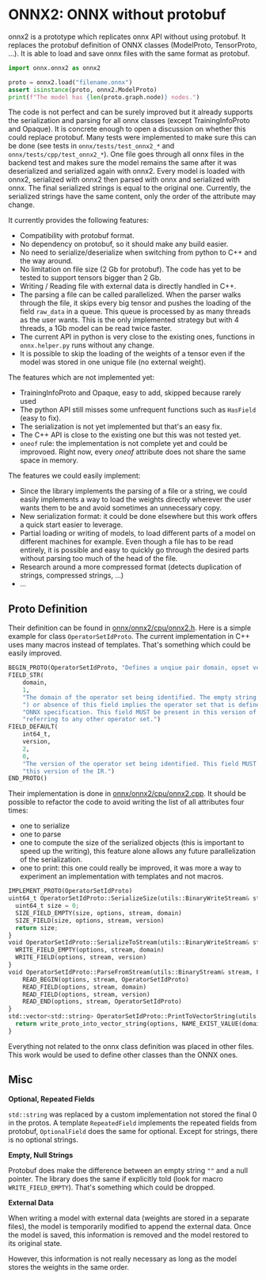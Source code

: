 # ONNX2: ONNX without protobuf

onnx2 is a prototype which replicates onnx API without using protobuf.
It replaces the protobuf definition of ONNX classes (ModelProto, TensorProto, ...).
It is able to load and save onnx files with the same format as protobuf.

```python
import onnx.onnx2 as onnx2

proto = onnx2.load("filename.onnx")
assert isinstance(proto, onnx2.ModelProto)
print(f"The model has {len(proto.graph.node)} nodes.")
```

The code is not perfect and can be surely improved but it already
supports the serialization and parsing for all onnx classes (except TrainingInfoProto and Opaque).
It is concrete enough to open a discussion on whether this could
replace protobuf. Many tests were implemented to make sure
this can be done (see tests in ``onnx/tests/test_onnx2_*`` and ``onnx/tests/cpp/test_onnx2_*``).
One file goes through all onnx files in the backend test and makes
sure the model remains the same after it was deserialized and serialized again
with onnx2. Every model is loaded with onnx2,
serialized with onnx2 then parsed with onnx and serialized with onnx.
The final serialized strings is equal to the original one.
Currently, the serialized strings have the same content, only
the order of the attribute may change.

It currently provides the following features:

* Compatibility with protobuf format.
* No dependency on protobuf, so it should make any build easier.
* No need to serialize/deserialize when switching from python to C++ and the way around.
* No limitation on file size (2 Gb for protobuf).
  The code has yet to be tested to support tensors bigger than 2 Gb.
* Writing / Reading file with external data is directly handled in C++.
* The parsing a file can be called parallelized. When the parser walks through the file, 
  it skips every big tensor and pushes the loading of the field ``raw_data``
  in a queue. This queue is processed by as many threads as the user wants.
  This is the only implemented strategy but with 4 threads, a 1Gb model can be read twice faster.
* The current API in python is very close to the existing ones,
  functions in ``onnx.helper.py`` runs without any change.
* It is possible to skip the loading of the weights of a tensor even if the model
  was stored in one unique file (no external weight).

The features which are not implemented yet:

* TrainingInfoProto and Opaque, easy to add, skipped because rarely used
* The python API still misses some unfrequent functions such as ``HasField`` (easy to fix).
* The serialization is not yet implemented but that's an easy fix.
* The C++ API is close to the existing one but this was not tested yet.
* ``oneof`` rule: the implementation is not complete yet and could be improvoed.
  Right now, every *oneof* attribute does not share the same space in memory.

The features we could easily implement:

* Since the library implements the parsing of a file or a string,
  we could easily implements a way to load the weights directly wherever
  the user wants them to be and avoid sometimes an unnecessary copy.
* New serialization format: it could be done elsewhere but this work offers
  a quick start easier to leverage.
* Partial loading or writing of models, to load different parts of
  a model on different machines for example. Even though a file has to be 
  read entirely, it is possible and easy to quickly go through the desired
  parts without parsing too much of the head of the file.
* Research around a more compressed format (detects duplication of strings, 
  compressed strings, ...)
* ...

## Proto Definition

Their definition can be found in [onnx/onnx2/cpu/onnx2.h](onnx/onnx2/cpu/onnx2.h).
Here is a simple example for class ``OperatorSetIdProto``.
The current implementation in C++ uses many macros instead of templates.
That's something which could be easily improved.

```python
BEGIN_PROTO(OperatorSetIdProto, "Defines a unqiue pair domain, opset version for a set of operators.")
FIELD_STR(
    domain,
    1,
    "The domain of the operator set being identified. The empty string ("
    ") or absence of this field implies the operator set that is defined as part of the "
    "ONNX specification. This field MUST be present in this version of the IR when "
    "referring to any other operator set.")
FIELD_DEFAULT(
    int64_t,
    version,
    2,
    0,
    "The version of the operator set being identified. This field MUST be present in "
    "this version of the IR.")
END_PROTO()
```

Their implementation is done in [onnx/onnx2/cpu/onnx2.cpp](onnx/onnx2/cpu/onnx2.cpp).
It should be possible to refactor the code to avoid writing the list of all attributes
four times:

* one to serialize
* one to parse
* one to compute the size of the serialized objects (this is important to speed up the writing),
  this feature alone allows any future parallelization of the serialization.
* one to print: this one could really be improved, it was more a way to experiment
  an implementation with templates and not macros.

```python
IMPLEMENT_PROTO(OperatorSetIdProto)
uint64_t OperatorSetIdProto::SerializeSize(utils::BinaryWriteStream& stream, SerializeOptions& options) const {
  uint64_t size = 0;
  SIZE_FIELD_EMPTY(size, options, stream, domain)
  SIZE_FIELD(size, options, stream, version)
  return size;
}
void OperatorSetIdProto::SerializeToStream(utils::BinaryWriteStream& stream, SerializeOptions& options) const {
  WRITE_FIELD_EMPTY(options, stream, domain)
  WRITE_FIELD(options, stream, version)
}
void OperatorSetIdProto::ParseFromStream(utils::BinaryStream& stream, ParseOptions& options){
    READ_BEGIN(options, stream, OperatorSetIdProto)
    READ_FIELD(options, stream, domain)
    READ_FIELD(options, stream, version)
    READ_END(options, stream, OperatorSetIdProto)
}
std::vector<std::string> OperatorSetIdProto::PrintToVectorString(utils::PrintOptions& options) const {
  return write_proto_into_vector_string(options, NAME_EXIST_VALUE(domain), NAME_EXIST_VALUE(version));
}
```

Everything not related to the onnx class definition was placed in other
files. This work would be used to define other classes than the ONNX ones.

## Misc

**Optional, Repeated Fields**

``std::string`` was replaced by a custom implementation not stored the final 0
in the protos. A template ``RepeatedField`` implements the repeated fields
from protobuf, ``OptionalField`` does the same for optional. Except for strings,
there is no optional strings.

**Empty, Null Strings**

Protobuf does make the difference between an empty string ``""`` and a null pointer.
The library does the same if explicitly told (look for macro ``WRITE_FIELD_EMPTY``).
That's something which could be dropped.

**External Data**

When writing a model with external data (weights are stored in a separate files),
the model is temporarily modified to append the external data.
Once the model is saved, this information is removed and the model
restored to its original state.

However, this information is not really necessary as long as the model
stores the weights in the same order.
